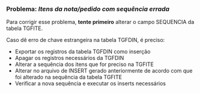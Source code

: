 ### Problema: <i>Itens da nota/pedido com sequência errada</i>

Para corrigir esse problema, <b>tente primeiro</b> alterar o campo SEQUENCIA da tabela TGFITE.

Caso dê erro de chave estrangeira na tabela TGFDIN, é preciso:
 - Exportar os registros da tabela TGFDIN como inserção
 - Apagar os registros necessários da TGFDIN
 - Alterar a sequência dos itens que for preciso na TGFITE
 - Alterar no arquivo de INSERT gerado anteriormente de acordo com que foi alterado na sequência da tabela TGFITE
 - Verificar a nova sequência e executar os inserts necessários
